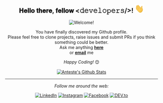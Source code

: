 <div align="center">
<h2> 𝐇𝐞𝐥𝐥𝐨 𝐭𝐡𝐞𝐫𝐞, 𝐟𝐞𝐥𝐥𝐨𝐰 <𝚍𝚎𝚟𝚎𝚕𝚘𝚙𝚎𝚛𝚜/>! <img src="https://github.com/ABSphreak/ABSphreak/blob/master/gifs/Hi.gif" width="30px"></h2>
</div>
<div align="center" width="50">

<img src="https://i.imgur.com/8MBYGOt.gif" alt="Welcome!" width="300"/>

</div>

<div align="center">

You have finally discovered my Github profile. <br>
Please feel free to clone projects, raise issues and submit PRs if you think something could be better. <br>
Ask me anything <a href="https://github.com/Anteste/Anteste/issues/new"><b>here</b></a><br>
or <a href="mailto:contact@anteste.yo.fr"><b>email</b></a> me

<i>Happy Coding!</i> 😊

</div>

<div align="center">

<a href="https://anteste.yo.fr/">
  <img align="center" src="https://github-readme-stats.vercel.app/api?username=Anteste&&show_icons=true&title_color=ffc857&icon_color=8ac926&text_color=daf7dc&bg_color=151515" alt="Anteste's Github Stats" />
</a>

---

<i>Follow me around the web:</i><br>

<a href="https://www.linkedin.com/in/ilyasse-alami-533baa193/" target="_blank"><img src="https://img.shields.io/badge/LinkedIn-%230077B5.svg?&style=flat-square&logo=linkedin&logoColor=white" alt="LinkedIn"></a>
<a href="https://www.instagram.com/anteste_officiel" target="_blank"><img src="https://img.shields.io/badge/Instagram-%23E4405F.svg?&style=flat-square&logo=instagram&logoColor=white" alt="Instagram"></a>
<a href="https://www.facebook.com/Anteste.Officiel/" target="_blank"><img src="https://img.shields.io/badge/Facebook-%231877F2.svg?&style=flat-square&logo=facebook&logoColor=white" alt="Facebook"></a>
<a href="https://dev.to/Anteste" target="_blank"><img src="https://img.shields.io/badge/DEV-%230A0A0A.svg?&style=flat-square&logo=DEV.to&logoColor=white" alt="DEV.to"></a>

</div>
